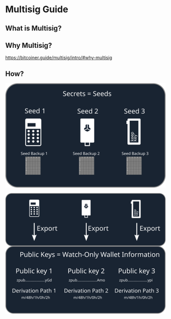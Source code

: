 # Multisig Guide

## What is Multisig?



## Why Multisig?

https://bitcoiner.guide/multisig/intro/#why-multisig





## How?

![secrets](images/multisig-guide/secrets.svg)



![xpubs](images/multisig-guide/xpubs.svg)

